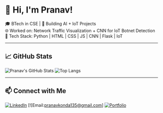 # 👋 Hi, I'm Pranav!
🎓 BTech in CSE | 🚀 Building AI + IoT Projects  
🌐 Worked on: Network Traffic Visualization + CNN for IoT Botnet Detection  
🔧 Tech Stack: Python | HTML | CSS | JS | CNN | Flask | IoT

---

## 📈 GitHub Stats
![Pranav's GitHub Stats](https://github-readme-stats.vercel.app/api?username=pranavk135&show_icons=true&theme=tokyonight)
![Top Langs](https://github-readme-stats.vercel.app/api/top-langs/?username=pranavk135&layout=compact&theme=tokyonight)

---

## 📫 Connect with Me
[![LinkedIn](https://img.shields.io/badge/LinkedIn-blue?style=for-the-badge&logo=linkedin)](https://www.linkedin.com/in/pranav-k-695b3a283/)
[![Email:pranavkonda135@gmail.com]
[![Portfolio](https://img.shields.io/badge/Portfolio-%F0%9F%92%BB-green?style=for-the-badge)](https://your-portfolio.com)
